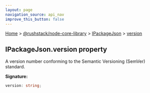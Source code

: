 ```yaml
---
layout: page
navigation_source: api_nav
improve_this_button: false
---
```



[Home](./index.md) &gt; [@rushstack/node-core-library](./node-core-library.md) &gt; [IPackageJson](./node-core-library.ipackagejson.md) &gt; [version](./node-core-library.ipackagejson.version.md)

## IPackageJson.version property

A version number conforming to the Semantic Versioning (SemVer) standard.

<b>Signature:</b>

```typescript
version: string;
```
